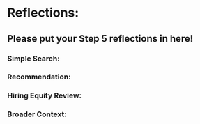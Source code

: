 # Reflections:
## Please put your Step 5 reflections in here!

### Simple Search:

### Recommendation:

### Hiring Equity Review:

### Broader Context: